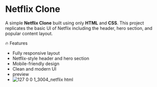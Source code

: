 
# Netflix Clone

A simple **Netflix Clone** built using only **HTML** and **CSS**. This project replicates the basic UI of Netflix including the header, hero section, and popular content layout.

🔥 Features

- Fully responsive layout
- Netflix-style header and hero section
- Mobile-friendly design
- Clean and modern UI
- preview
- ![127 0 0 1_3004_netflix html](https://github.com/user-attachments/assets/d9b98c65-50a0-4b50-af5d-ed96244eb18b)
